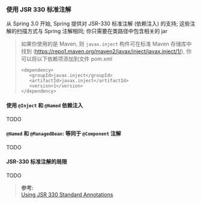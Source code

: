 ### 使用 JSR 330 标准注解
从 Spring 3.0 开始, Spring 提供对 JSR-330 标准注解 (依赖注入) 的支持; 这些注解的扫描方式与 Spring 注解相同; 你只需要在类路径中包含相关的 jar  
>如果你使用的是 Maven, 则 `javax.inject` 构件可在标准 Maven 存储库中找到 (https://repo1.maven.org/maven2/javax/inject/javax.inject/1/), 你可以将以下依赖项添加到文件 pom.xml
>```
><dependency>
>    <groupId>javax.inject</groupId>
>    <artifactId>javax.inject</artifactId>
>    <version>1</version>
></dependency>
>```

#### 使用 `@Inject` 和 `@Named` 依赖注入
TODO

####  `@Named` 和 `@ManagedBean`: 等同于 `@Component` 注解
TODO

#### JSR-330 标准注解的局限
TODO

>**参考:**  
[Using JSR 330 Standard Annotations](https://docs.spring.io/spring/docs/4.3.24.RELEASE/spring-framework-reference/html/beans.html#beans-standard-annotations)
